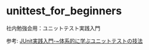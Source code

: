 # unittest_for_beginners
社内勉強会用：ユニットテスト実践入門

参考: [JUnit実践入門-~体系的に学ぶユニットテストの技法](https://www.amazon.co.jp/dp/477415377X)
